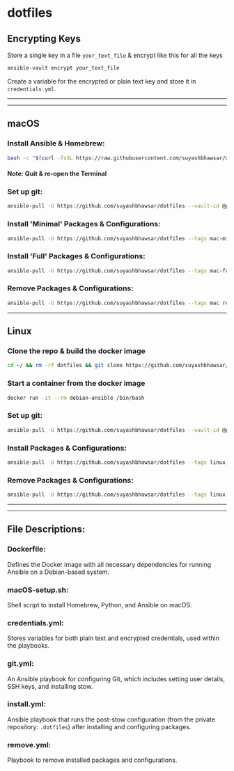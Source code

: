 # dotfiles

## Encrypting Keys
Store a single key in a file `your_text_file` & encrypt like this for all the keys

```bash
ansible-vault encrypt your_text_file
```

Create a variable for the encrypted or plain text key and store it in `credentials.yml`.

___
___

## macOS

### Install Ansible & Homebrew:

```bash
bash -c "$(curl -fsSL https://raw.githubusercontent.com/suyashbhawsar/dotfiles/main/macOS-setup.sh)"
```

#### Note: Quit & re-open the Terminal

### Set up git:

```bash
ansible-pull -U https://github.com/suyashbhawsar/dotfiles --vault-id @prompt --tags mac-minimal,mac-full git.yml
```

### Install 'Minimal' Packages & Configurations:

```bash
ansible-pull -U https://github.com/suyashbhawsar/dotfiles --tags mac-minimal install.yml
```

### Install 'Full' Packages & Configurations:

```bash
ansible-pull -U https://github.com/suyashbhawsar/dotfiles --tags mac-full install.yml
```

### Remove Packages & Configurations:

```bash
ansible-pull -U https://github.com/suyashbhawsar/dotfiles --tags mac remove.yml
```
___

## Linux

### Clone the repo & build the docker image

```bash
cd ~/ && rm -rf dotfiles && git clone https://github.com/suyashbhawsar/dotfiles.git && docker stop $(docker ps -a | grep "debian-ansible" | sed 's/\|/ /'|awk '{print $1}') | xargs docker rm && docker rmi debian-ansible && docker build -t debian-ansible .
```

### Start a container from the docker image

```bash
docker run -it --rm debian-ansible /bin/bash
```

### Set up git:

```bash
ansible-pull -U https://github.com/suyashbhawsar/dotfiles --vault-id @prompt --tags linux git.yml
```


### Install Packages & Configurations:

```bash
ansible-pull -U https://github.com/suyashbhawsar/dotfiles --tags linux install.yml
```


### Remove Packages & Configurations:

```bash
ansible-pull -U https://github.com/suyashbhawsar/dotfiles --tags linux remove.yml
```

___
___

## File Descriptions:

### Dockerfile:

Defines the Docker image with all necessary dependencies for running Ansible on a Debian-based system.

### macOS-setup.sh:

Shell script to install Homebrew, Python, and Ansible on macOS.

### credentials.yml:

Stores variables for both plain text and encrypted credentials, used within the playbooks.

### git.yml: 

An Ansible playbook for configuring Git, which includes setting user details, SSH keys, and installing stow.

### install.yml:

Ansible playbook that runs the post-stow configuration (from the private repository: `.dotfiles`) after installing and configuring packages.

### remove.yml:

Playbook to remove installed packages and configurations.
